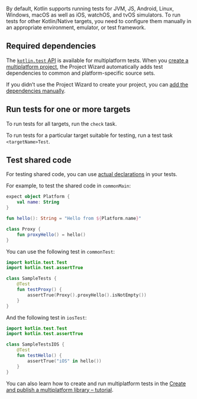 [//]: # (title: 运行 Kotlin 多平台测试)

By default, Kotlin supports running tests for JVM, JS, Android, Linux, Windows, macOS as well as iOS, watchOS, and tvOS simulators. 
To run tests for other Kotlin/Native targets, you need to configure them manually in an appropriate environment, emulator, 
or test framework.

## Required dependencies

The [`kotlin.test` API](https://kotlinlang.org/api/latest/kotlin.test/) is available for multiplatform tests. When you [create a multiplatform project](multiplatform-create-lib.md), 
the Project Wizard automatically adds test dependencies to common and platform-specific source sets. 

If you didn’t use the Project Wizard to create your project, you can [add the dependencies manually](gradle.md#set-dependencies-on-test-libraries).

## Run tests for one or more targets

To run tests for all targets, run the `check` task.

To run tests for a particular target suitable for testing, run a test task `<targetName>Test`.

## Test shared code

For testing shared code, you can use [actual declarations](multiplatform-connect-to-apis.md) in your tests.

For example, to test the shared code in `commonMain`:

```kotlin
expect object Platform {
    val name: String
}

fun hello(): String = "Hello from ${Platform.name}"

class Proxy {
    fun proxyHello() = hello()
}
```

You can use the following test in `commonTest`:

```kotlin
import kotlin.test.Test
import kotlin.test.assertTrue

class SampleTests {
    @Test
    fun testProxy() {
        assertTrue(Proxy().proxyHello().isNotEmpty())
    }
}
```

And the following test in `iosTest`:

```kotlin
import kotlin.test.Test
import kotlin.test.assertTrue

class SampleTestsIOS {
    @Test
    fun testHello() {
        assertTrue("iOS" in hello())
    }
}
```

You can also learn how to create and run multiplatform tests in the [Create and publish a multiplatform library – tutorial](multiplatform-library.md#test-your-library).